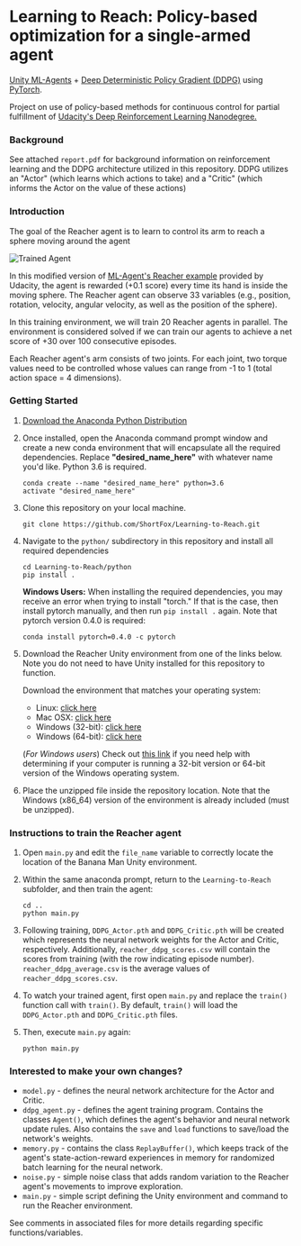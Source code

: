 [//]: # (Image References)

[image1]: https://s3.amazonaws.com/video.udacity-data.com/topher/2018/June/5b1ea778_reacher/reacher.gif "Trained Agent"

# Learning to Reach: Policy-based optimization for a single-armed agent
[Unity ML-Agents](https://unity3d.com/machine-learning) + [Deep Deterministic Policy Gradient (DDPG)](https://arxiv.org/abs/1509.02971) using [PyTorch](https://pytorch.org/).

Project on use of policy-based methods for continuous control for partial fulfillment of [Udacity's Deep Reinforcement Learning Nanodegree.](https://www.udacity.com/course/deep-reinforcement-learning-nanodegree--nd893)

### Background

See attached ```report.pdf``` for background information on reinforcement learning and the DDPG architecture utilized in this repository. DDPG utilizes an "Actor" (which learns which actions to take) and a "Critic" (which informs the Actor on the value of these actions)

### Introduction

The goal of the Reacher agent is to learn to control its arm to reach a sphere moving around the agent

![Trained Agent][image1]

In this modified version of [ML-Agent's Reacher example](https://github.com/Unity-Technologies/ml-agents/blob/master/docs/Learning-Environment-Examples.md) provided by Udacity, the agent is rewarded (+0.1 score) every time its hand is inside the moving sphere. The Reacher agent can observe 33 variables (e.g., position, rotation, velocity, angular velocity, as well as the position of the sphere).

In this training environment, we will train 20 Reacher agents in parallel. The environment is considered solved if we can train our agents to achieve a net score of +30 over 100 consecutive episodes.

Each Reacher agent's arm consists of two joints. For each joint, two torque values need to be controlled whose values can range from -1 to 1 (total action space = 4 dimensions).

### Getting Started
1. [Download the Anaconda Python Distribution](https://www.anaconda.com/download/)

2. Once installed, open the Anaconda command prompt window and create a new conda environment that will encapsulate all the required dependencies. Replace **"desired_name_here"** with whatever name you'd like. Python 3.6 is required.

    `conda create --name "desired_name_here" python=3.6`  
    `activate "desired_name_here"`

3. Clone this repository on your local machine.

    `git clone https://github.com/ShortFox/Learning-to-Reach.git`  

4. Navigate to the `python/` subdirectory in this repository and install all required dependencies

    `cd Learning-to-Reach/python`  
    `pip install .`  

    **Windows Users:** When installing the required dependencies, you may receive an error when trying to install "torch." If that is the case, then install pytorch manually, and then run `pip install .` again. Note that pytorch version 0.4.0 is required:

    `conda install pytorch=0.4.0 -c pytorch`

5. Download the Reacher Unity environment from one of the links below.  Note you do not need to have Unity installed for this repository to function.

    Download the environment that matches your operating system:
    - Linux: [click here](https://s3-us-west-1.amazonaws.com/udacity-drlnd/P2/Reacher/Reacher_Linux.zip)
    - Mac OSX: [click here](https://s3-us-west-1.amazonaws.com/udacity-drlnd/P2/Reacher/Reacher.app.zip)
    - Windows (32-bit): [click here](https://s3-us-west-1.amazonaws.com/udacity-drlnd/P2/Reacher/Reacher_Windows_x86.zip)
    - Windows (64-bit): [click here](https://s3-us-west-1.amazonaws.com/udacity-drlnd/P2/Reacher/Reacher_Windows_x86_64.zip)

    (_For Windows users_) Check out [this link](https://support.microsoft.com/en-us/help/827218/how-to-determine-whether-a-computer-is-running-a-32-bit-version-or-64) if you need help with determining if your computer is running a 32-bit version or 64-bit version of the Windows operating system.

6. Place the unzipped file inside the repository location. Note that the Windows (x86_64) version of the environment is already included (must be unzipped).

### Instructions to train the Reacher agent

1. Open `main.py` and edit the `file_name` variable to correctly locate the location of the Banana Man Unity environment.

2. Within the same anaconda prompt, return to the `Learning-to-Reach` subfolder, and then train the agent:

    `cd ..`  
    `python main.py`

3. Following training, `DDPG_Actor.pth` and `DDPG_Critic.pth` will be created which represents the neural network weights for the Actor and Critic, respectively. Additionally, `reacher_ddpg_scores.csv` will contain the scores from training (with the row indicating episode number). `reacher_ddpg_average.csv` is the average values of `reacher_ddpg_scores.csv`.

4. To watch your trained agent, first open `main.py` and replace the `train()` function call with `train()`. By default, `train()` will load the `DDPG_Actor.pth` and `DDPG_Critic.pth` files.

5. Then, execute `main.py` again:

    `python main.py`

### Interested to make your own changes?

- `model.py` - defines the neural network architecture for the Actor and Critic.
- `ddpg_agent.py` - defines the agent training program. Contains the classes `Agent()`, which defines the agent's behavior and neural network update rules. Also contains the `save` and `load` functions to save/load the network's weights.
- `memory.py` - contains the class `ReplayBuffer()`, which keeps track of the agent's state-action-reward experiences in memory for randomized batch learning for the neural network.
- `noise.py` - simple noise class that adds random variation to the Reacher agent's movements to improve exploration.
- `main.py` - simple script defining the Unity environment and command to run the Reacher environment.

See comments in associated files for more details regarding specific functions/variables.
